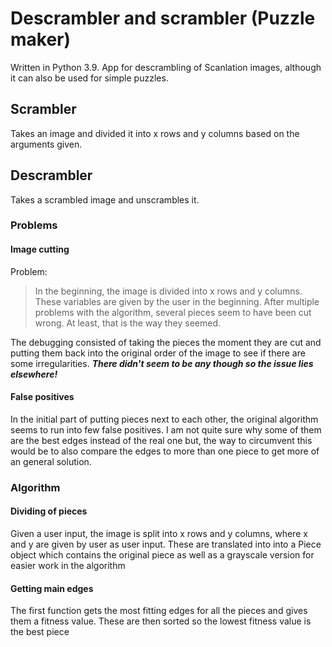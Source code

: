 # Descrambler and scrambler (Puzzle maker)

Written in Python 3.9. App for descrambling of Scanlation images, although it can also be used for simple puzzles.

## Scrambler

Takes an image and divided it into x rows and y columns based on the arguments given.

## Descrambler

Takes a scrambled image and unscrambles it.


### Problems

#### Image cutting

Problem:
>In the beginning, the image is divided into x rows and y columns. These variables are given by the user in the
beginning. After multiple problems with the algorithm, several pieces seem to have been cut wrong. At least, that is the
way they seemed.

The debugging consisted of taking the pieces the moment they are cut and putting them back into the original order of
the image to see if there are some irregularities. ***There didn't seem to be any though so the issue lies elsewhere!***

#### False positives

In the initial part of putting pieces next to each other, the original algorithm seems to run into few false positives.
I am not quite sure why some of them are the best edges instead of the real one but, the way to circumvent this would be
to also compare the edges to more than one piece to get more of an general solution.

### Algorithm

#### Dividing of pieces

Given a user input, the image is split into x rows and y columns, where x and y are given by user as user input. These
are translated into into a Piece object which contains the original piece as well as a grayscale version for easier work
in the algorithm

#### Getting main edges

The first function gets the most fitting edges for all the pieces and gives them a fitness value. These are then sorted
so the lowest fitness value is the best piece

